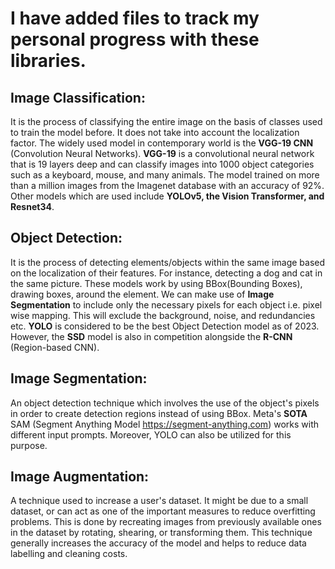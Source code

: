 # I have added files to track my personal progress with these libraries.

## **Image Classification:**
It is the process of classifying the entire image on the basis of classes used to train the model before. It does not take into account the localization factor. The widely used model in contemporary world is the **VGG-19 CNN** (Convolution Neural Networks). **VGG-19** is a convolutional neural network that is 19 layers deep and can classify images into 1000 object categories such as a keyboard, mouse, and many animals. The model trained on more than a million images from the Imagenet database with an accuracy of 92%. Other models which are used include **YOLOv5, the Vision Transformer, and Resnet34**.

## **Object Detection:**
It is the process of detecting elements/objects within the same image based on the localization of their features. For instance, detecting a dog and cat in the same picture. These models work by using BBox(Bounding Boxes), drawing boxes, around the element. We can make use of **Image Segmentation** to include only the necessary pixels for each object i.e. pixel wise mapping. This will exclude the background, noise, and redundancies etc. **YOLO** is considered to be the best Object Detection model as of 2023. However, the **SSD** model is also in competition alongside the **R-CNN** (Region-based CNN).

## **Image Segmentation:**
An object detection technique which involves the use of the object's pixels in order to create detection regions instead of using BBox. Meta's **SOTA** SAM (Segment Anything Model https://segment-anything.com) works with different input prompts. Moreover, YOLO can also be utilized for this purpose.

## **Image Augmentation:**
A technique used to increase a user's dataset. It might be due to a small dataset, or can act as one of the important measures to reduce overfitting problems. This is done by recreating images from previously available ones in the dataset by rotating, shearing, or transforming them. This technique generally increases the accuracy of the model and helps to reduce data labelling and cleaning costs.
